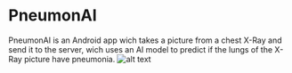 # PneumonAI
PneumonAI is an Android app wich takes a picture from a chest X-Ray and send it to the server, wich uses an AI model to predict if the lungs of the X-Ray picture have pneumonia.
![alt text](http://url/to/photo_2020-10-30_18-12-57.png)
